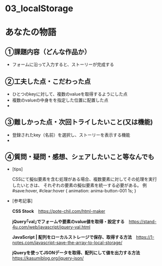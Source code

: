 # 03_localStorage
# あなたの物語

## ①課題内容（どんな作品か）
- フォームに沿って入力すると、ストーリーが完成する

## ②工夫した点・こだわった点
- ひとつのkeyに対して、複数のvalueを取得するようにした点
- 複数のvalueの中身をを指定した位置に配置した点
- 

## ③難しかった点・次回トライしたいこと(又は機能)
- 登録されたkey（名前）を選択し、ストーリーを表示する機能
- 

## ④質問・疑問・感想、シェアしたいこと等なんでも
- [tips]

    CSSにて擬似要素を含む処理がある場合、複数要素に対してその処理を実行したいときは、
    それぞれの要素の擬似要素を統一する必要がある。
    例
    #save:hover,
    #clear:hover {
        animation: anima-button-001 1s;
    }

- [参考記事]

    **CSS Stock**　https://pote-chil.com/html-maker

    **jQuery｢val｣でフォームや要素のvalue値を取得・設定する**　https://stand-4u.com/web/javascript/jquery-val.html

    ****JavaScript | 配列をローカルストレージで保存、取得する方法****　https://1-notes.com/javascript-save-the-array-to-local-storage/

    ****jQueryを使ってJSONデータを取得、配列にして値を出力する方法****　https://kasumiblog.org/jquery-json/
